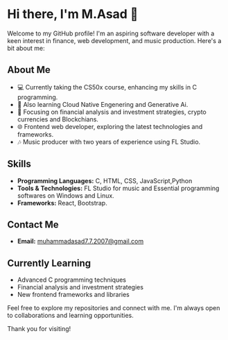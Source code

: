 # Hi there, I'm M.Asad 👋

Welcome to my GitHub profile! I'm an aspiring software developer with a keen interest in finance, web development, and music production. Here's a bit about me:

## About Me

- 💻 Currently taking the CS50x course, enhancing my skills in C programming.
- 💾 Also learning Cloud Native Engenering and Generative Ai.
- 💼 Focusing on financial analysis and investment strategies, crypto currencies and Blockchians.
- 🌐 Frontend web developer, exploring the latest technologies and frameworks.
- 🎶 Music producer with two years of experience using FL Studio.

## Skills

- **Programming Languages:** C, HTML, CSS, JavaScript,Python
- **Tools & Technologies:** FL Studio for music and Essential programming softwares on Windows and Linux.
- **Frameworks:** React, Bootstrap.

## Contact Me

- **Email:** muhammadasad7.7.2007@gmail.com

## Currently Learning

- Advanced C programming techniques
- Financial analysis and investment strategies
- New frontend frameworks and libraries

Feel free to explore my repositories and connect with me. I'm always open to collaborations and learning opportunities.

Thank you for visiting!
